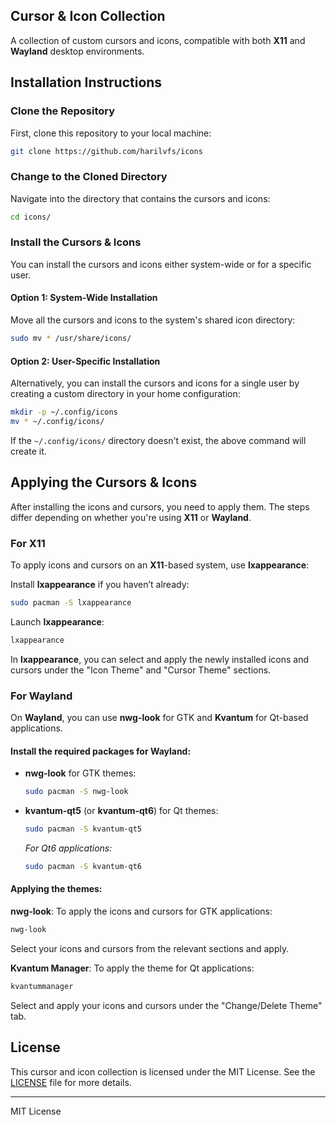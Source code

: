 ## Cursor & Icon Collection

A collection of custom cursors and icons, compatible with both **X11** and **Wayland** desktop environments.

## Installation Instructions

### Clone the Repository
First, clone this repository to your local machine:
```bash
git clone https://github.com/harilvfs/icons
```

### Change to the Cloned Directory
Navigate into the directory that contains the cursors and icons:
```bash
cd icons/
```

### Install the Cursors & Icons

You can install the cursors and icons either system-wide or for a specific user.

#### Option 1: System-Wide Installation
Move all the cursors and icons to the system's shared icon directory:
```bash
sudo mv * /usr/share/icons/
```

#### Option 2: User-Specific Installation
Alternatively, you can install the cursors and icons for a single user by creating a custom directory in your home configuration:
```bash
mkdir -p ~/.config/icons
mv * ~/.config/icons/
```

If the `~/.config/icons/` directory doesn't exist, the above command will create it.

## Applying the Cursors & Icons

After installing the icons and cursors, you need to apply them. The steps differ depending on whether you're using **X11** or **Wayland**.

### For X11

To apply icons and cursors on an **X11**-based system, use **lxappearance**:

Install **lxappearance** if you haven’t already:
   ```bash
   sudo pacman -S lxappearance
   ```

Launch **lxappearance**:
   ```bash
   lxappearance
   ```

In **lxappearance**, you can select and apply the newly installed icons and cursors under the "Icon Theme" and "Cursor Theme" sections.

### For Wayland

On **Wayland**, you can use **nwg-look** for GTK and **Kvantum** for Qt-based applications.

#### Install the required packages for Wayland:

- **nwg-look** for GTK themes:
  ```bash
  sudo pacman -S nwg-look
  ```

- **kvantum-qt5** (or **kvantum-qt6**) for Qt themes:
  ```bash
  sudo pacman -S kvantum-qt5
  ```
  *For Qt6 applications:*
  ```bash
  sudo pacman -S kvantum-qt6
  ```

#### Applying the themes:

**nwg-look**: To apply the icons and cursors for GTK applications:
   ```bash
   nwg-look
   ```
   Select your icons and cursors from the relevant sections and apply.

**Kvantum Manager**: To apply the theme for Qt applications:
   ```bash
   kvantummanager
   ```
   Select and apply your icons and cursors under the "Change/Delete Theme" tab.

## License

This cursor and icon collection is licensed under the MIT License. See the [LICENSE](./LICENSE) file for more details.

---

MIT License

